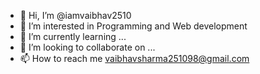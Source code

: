 - 👋 Hi, I’m @iamvaibhav2510
- 👀 I’m interested in Programming and Web development
- 🌱 I’m currently learning ...
- 💞️ I’m looking to collaborate on ...
- 📫 How to reach me vaibhavsharma251098@gmail.com

<!---
iamvaibhav2510/iamvaibhav2510 is a ✨ special ✨ repository because its `README.md` (this file) appears on your GitHub profile.
You can click the Preview link to take a look at your changes.
--->

